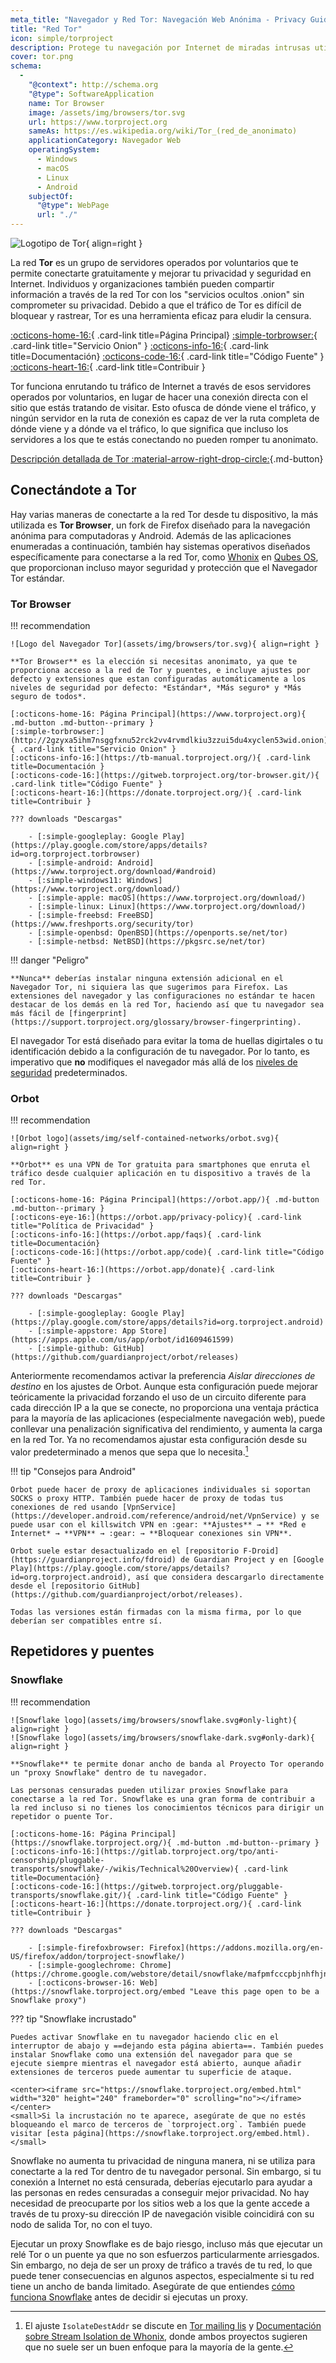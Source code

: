 ```yaml
---
meta_title: "Navegador y Red Tor: Navegación Web Anónima - Privacy Guides"
title: "Red Tor"
icon: simple/torproject
description: Protege tu navegación por Internet de miradas intrusas utilizando la red Tor, una red segura que elude la censura.
cover: tor.png
schema:
  - 
    "@context": http://schema.org
    "@type": SoftwareApplication
    name: Tor Browser
    image: /assets/img/browsers/tor.svg
    url: https://www.torproject.org
    sameAs: https://es.wikipedia.org/wiki/Tor_(red_de_anonimato)
    applicationCategory: Navegador Web
    operatingSystem:
      - Windows
      - macOS
      - Linux
      - Android
    subjectOf:
      "@type": WebPage
      url: "./"
---
```


![Logotipo de Tor](assets/img/self-contained-networks/tor.svg){ align=right }

La red **Tor** es un grupo de servidores operados por voluntarios que te permite conectarte gratuitamente y mejorar tu privacidad y seguridad en Internet. Individuos y organizaciones también pueden compartir información a través de la red Tor con los "servicios ocultos .onion" sin comprometer su privacidad. Debido a que el tráfico de Tor es difícil de bloquear y rastrear, Tor es una herramienta eficaz para eludir la censura.

[:octicons-home-16:](https://www.torproject.org){ .card-link title=Página Principal}
[:simple-torbrowser:](http://2gzyxa5ihm7nsggfxnu52rck2vv4rvmdlkiu3zzui5du4xyclen53wid.onion){ .card-link title="Servicio Onion" }
[:octicons-info-16:](https://tb-manual.torproject.org/){ .card-link title=Documentación}
[:octicons-code-16:](https://gitweb.torproject.org/tor.git){ .card-link title="Código Fuente" }
[:octicons-heart-16:](https://donate.torproject.org/){ .card-link title=Contribuir }

Tor funciona enrutando tu tráfico de Internet a través de esos servidores operados por voluntarios, en lugar de hacer una conexión directa con el sitio que estás tratando de visitar. Esto ofusca de dónde viene el tráfico, y ningún servidor en la ruta de conexión es capaz de ver la ruta completa de dónde viene y a dónde va el tráfico, lo que significa que incluso los servidores a los que te estás conectando no pueden romper tu anonimato.

[Descripción detallada de Tor :material-arrow-right-drop-circle:](advanced/tor-overview.md ""){.md-button}

## Conectándote a Tor

Hay varias maneras de conectarte a la red Tor desde tu dispositivo, la más utilizada es **Tor Browser**, un fork de Firefox diseñado para la navegación anónima para computadoras y Android. Además de las aplicaciones enumeradas a continuación, también hay sistemas operativos diseñados específicamente para conectarse a la red Tor, como [Whonix](desktop.md#whonix) en [Qubes OS](desktop.md#qubes-os), que proporcionan incluso mayor seguridad y protección que el Navegador Tor estándar.

### Tor Browser

!!! recommendation

    ![Logo del Navegador Tor](assets/img/browsers/tor.svg){ align=right }
    
    **Tor Browser** es la elección si necesitas anonimato, ya que te proporciona acceso a la red de Tor y puentes, e incluye ajustes por defecto y extensiones que estan configuradas automáticamente a los niveles de seguridad por defecto: *Estándar*, *Más seguro* y *Más seguro de todos*.
    
    [:octicons-home-16: Página Principal](https://www.torproject.org){ .md-button .md-button--primary }
    [:simple-torbrowser:](http://2gzyxa5ihm7nsggfxnu52rck2vv4rvmdlkiu3zzui5du4xyclen53wid.onion){ .card-link title="Servicio Onion" }
    [:octicons-info-16:](https://tb-manual.torproject.org/){ .card-link title=Documentación }
    [:octicons-code-16:](https://gitweb.torproject.org/tor-browser.git/){ .card-link title="Código Fuente" }
    [:octicons-heart-16:](https://donate.torproject.org/){ .card-link title=Contribuir }
    
    ??? downloads "Descargas"
    
        - [:simple-googleplay: Google Play](https://play.google.com/store/apps/details?id=org.torproject.torbrowser)
        - [:simple-android: Android](https://www.torproject.org/download/#android)
        - [:simple-windows11: Windows](https://www.torproject.org/download/)
        - [:simple-apple: macOS](https://www.torproject.org/download/)
        - [:simple-linux: Linux](https://www.torproject.org/download/)
        - [:simple-freebsd: FreeBSD](https://www.freshports.org/security/tor)
        - [:simple-openbsd: OpenBSD](https://openports.se/net/tor)
        - [:simple-netbsd: NetBSD](https://pkgsrc.se/net/tor)

!!! danger "Peligro"

    **Nunca** deberías instalar ninguna extensión adicional en el Navegador Tor, ni siquiera las que sugerimos para Firefox. Las extensiones del navegador y las configuraciones no estándar te hacen destacar de los demás en la red Tor, haciendo así que tu navegador sea más fácil de [fingerprint](https://support.torproject.org/glossary/browser-fingerprinting).

El navegador Tor está diseñado para evitar la toma de huellas digirtales o tu identificación debido a la configuración de tu navegador. Por lo tanto, es imperativo que **no** modifiques el navegador más allá de los [niveles de seguridad](https://tb-manual.torproject.org/security-settings/) predeterminados.

### Orbot

!!! recommendation

    ![Orbot logo](assets/img/self-contained-networks/orbot.svg){ align=right }
    
    **Orbot** es una VPN de Tor gratuita para smartphones que enruta el tráfico desde cualquier aplicación en tu dispositivo a través de la red Tor.
    
    [:octicons-home-16: Página Principal](https://orbot.app/){ .md-button .md-button--primary }
    [:octicons-eye-16:](https://orbot.app/privacy-policy){ .card-link title="Política de Privacidad" }
    [:octicons-info-16:](https://orbot.app/faqs){ .card-link title=Documentación}
    [:octicons-code-16:](https://orbot.app/code){ .card-link title="Código Fuente" }
    [:octicons-heart-16:](https://orbot.app/donate){ .card-link title=Contribuir }
    
    ??? downloads "Descargas"
    
        - [:simple-googleplay: Google Play](https://play.google.com/store/apps/details?id=org.torproject.android)
        - [:simple-appstore: App Store](https://apps.apple.com/us/app/orbot/id1609461599)
        - [:simple-github: GitHub](https://github.com/guardianproject/orbot/releases)

Anteriormente recomendamos activar la preferencia *Aislar direcciones de destino* en los ajustes de Orbot. Aunque esta configuración puede mejorar teóricamente la privacidad forzando el uso de un circuito diferente para cada dirección IP a la que se conecte, no proporciona una ventaja práctica para la mayoría de las aplicaciones (especialmente navegación web), puede conllevar una penalización significativa del rendimiento, y aumenta la carga en la red Tor. Ya no recomendamos ajustar esta configuración desde su valor predeterminado a menos que sepa que lo necesita.[^1]

!!! tip "Consejos para Android"

    Orbot puede hacer de proxy de aplicaciones individuales si soportan SOCKS o proxy HTTP. También puede hacer de proxy de todas tus conexiones de red usando [VpnService](https://developer.android.com/reference/android/net/VpnService) y se puede usar con el killswitch VPN en :gear: **Ajustes** → ** *Red e Internet* → **VPN** → :gear: → **Bloquear conexiones sin VPN**.
    
    Orbot suele estar desactualizado en el [repositorio F-Droid](https://guardianproject.info/fdroid) de Guardian Project y en [Google Play](https://play.google.com/store/apps/details?id=org.torproject.android), así que considera descargarlo directamente desde el [repositorio GitHub](https://github.com/guardianproject/orbot/releases).
    
    Todas las versiones están firmadas con la misma firma, por lo que deberían ser compatibles entre sí.

## Repetidores y puentes

### Snowflake

!!! recommendation

    ![Snowflake logo](assets/img/browsers/snowflake.svg#only-light){ align=right }
    ![Snowflake logo](assets/img/browsers/snowflake-dark.svg#only-dark){ align=right }
    
    **Snowflake** te permite donar ancho de banda al Proyecto Tor operando un "proxy Snowflake" dentro de tu navegador.
    
    Las personas censuradas pueden utilizar proxies Snowflake para conectarse a la red Tor. Snowflake es una gran forma de contribuir a la red incluso si no tienes los conocimientos técnicos para dirigir un repetidor o puente Tor.
    
    [:octicons-home-16: Página Principal](https://snowflake.torproject.org/){ .md-button .md-button--primary }
    [:octicons-info-16:](https://gitlab.torproject.org/tpo/anti-censorship/pluggable-transports/snowflake/-/wikis/Technical%20Overview){ .card-link title=Documentación}
    [:octicons-code-16:](https://gitweb.torproject.org/pluggable-transports/snowflake.git/){ .card-link title="Código Fuente" }
    [:octicons-heart-16:](https://donate.torproject.org/){ .card-link title=Contribuir }
    
    ??? downloads "Descargas"
    
        - [:simple-firefoxbrowser: Firefox](https://addons.mozilla.org/en-US/firefox/addon/torproject-snowflake/)
        - [:simple-googlechrome: Chrome](https://chrome.google.com/webstore/detail/snowflake/mafpmfcccpbjnhfhjnllmmalhifmlcie)
        - [:octicons-browser-16: Web](https://snowflake.torproject.org/embed "Leave this page open to be a Snowflake proxy")

??? tip "Snowflake incrustado"

    Puedes activar Snowflake en tu navegador haciendo clic en el interruptor de abajo y ==dejando esta página abierta==. También puedes instalar Snowflake como una extensión del navegador para que se ejecute siempre mientras el navegador está abierto, aunque añadir extensiones de terceros puede aumentar tu superficie de ataque.
    
    <center><iframe src="https://snowflake.torproject.org/embed.html" width="320" height="240" frameborder="0" scrolling="no"></iframe></center>
    <small>Si la incrustación no te aparece, asegúrate de que no estés bloqueando el marco de terceros de `torproject.org`. También puede visitar [esta página](https://snowflake.torproject.org/embed.html).</small>

Snowflake no aumenta tu privacidad de ninguna manera, ni se utiliza para conectarte a la red Tor dentro de tu navegador personal. Sin embargo, si tu conexión a Internet no está censurada, deberías ejecutarlo para ayudar a las personas en redes censuradas a conseguir mejor privacidad. No hay necesidad de preocuparte por los sitios web a los que la gente accede a través de tu proxy-su dirección IP de navegación visible coincidirá con su nodo de salida Tor, no con el tuyo.

Ejecutar un proxy Snowflake es de bajo riesgo, incluso más que ejecutar un relé Tor o un puente ya que no son esfuerzos particularmente arriesgados. Sin embargo, no deja de ser un proxy de tráfico a través de tu red, lo que puede tener consecuencias en algunos aspectos, especialmente si tu red tiene un ancho de banda limitado. Asegúrate de que entiendes [cómo funciona Snowflake](https://gitlab.torproject.org/tpo/anti-censorship/pluggable-transports/snowflake/-/wikis/home) antes de decidir si ejecutas un proxy.

[^1]: El ajuste `IsolateDestAddr` se discute en [Tor mailing lis](https://lists.torproject.org/pipermail/tor-talk/2012-May/024403.html) y [Documentación sobre Stream Isolation de Whonix](https://www.whonix.org/wiki/Stream_Isolation), donde ambos proyectos sugieren que no suele ser un buen enfoque para la mayoría de la gente.
